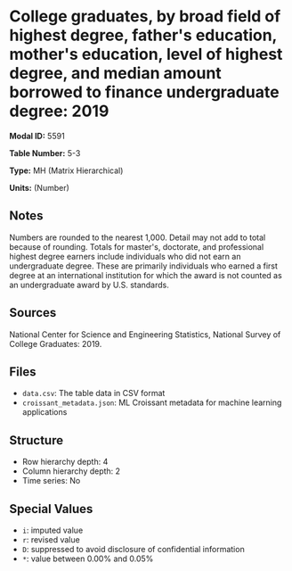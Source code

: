 # College graduates, by broad field of highest degree, father's education, mother's education, level of highest degree, and median amount borrowed to finance undergraduate degree: 2019

**Modal ID:** 5591

**Table Number:** 5-3

**Type:** MH (Matrix Hierarchical)

**Units:** (Number)

## Notes

Numbers are rounded to the nearest 1,000. Detail may not add to total because of rounding. Totals for master's, doctorate, and professional highest degree earners include individuals who did not earn an undergraduate degree. These are primarily individuals who earned a first degree at an international institution for which the award is not counted as an undergraduate award by U.S. standards.

## Sources

National Center for Science and Engineering Statistics, National Survey of College Graduates: 2019.

## Files

- `data.csv`: The table data in CSV format
- `croissant_metadata.json`: ML Croissant metadata for machine learning applications

## Structure

- Row hierarchy depth: 4
- Column hierarchy depth: 2
- Time series: No

## Special Values

- `i`: imputed value
- `r`: revised value
- `D`: suppressed to avoid disclosure of confidential information
- `*`: value between 0.00% and 0.05%
